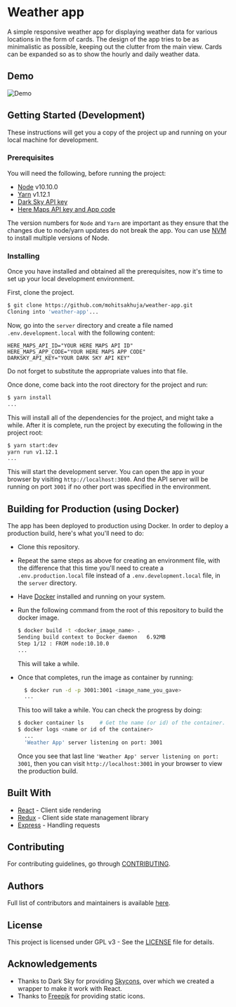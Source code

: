 # Weather app

A simple responsive weather app for displaying weather data for various locations
in the form of cards. The design of the app tries to be as minimalistic as possible,
keeping out the clutter from the main view. Cards can be expanded so as to show
the hourly and daily weather data.

## Demo

![Demo](https://user-images.githubusercontent.com/30660843/48339321-f6313f80-e68d-11e8-8b7a-13416da7525d.gif)

## Getting Started (Development)

These instructions will get you a copy of the project up and running on your
local machine for development.

### Prerequisites

You will need the following, before running the project:

- [Node](https://nodejs.org/en/) v10.10.0
- [Yarn](https://yarnpkg.com/en/) v1.12.1
- [Dark Sky API key](https://darksky.net/dev)
- [Here Maps API key and App code](https://developer.here.com/)

The version numbers for `Node` and `Yarn` are important as they ensure that the
changes due to node/yarn updates do not break the app. You can use [NVM](https://github.com/creationix/nvm)
to install multiple versions of Node.

### Installing

Once you have installed and obtained all the prerequisites, now it's time to set
up your local development environment.

First, clone the project.

```bash
$ git clone https://github.com/mohitsakhuja/weather-app.git
Cloning into 'weather-app'...
```

Now, go into the `server` directory and create a file named `.env.development.local`
with the following content:

```
HERE_MAPS_API_ID="YOUR HERE MAPS API ID"
HERE_MAPS_APP_CODE="YOUR HERE MAPS APP CODE"
DARKSKY_API_KEY="YOUR DARK SKY API KEY"
```

Do not forget to substitute the appropriate values into that file.

Once done, come back into the root directory for the project and run:

```bash
$ yarn install
...
```

This will install all of the dependencies for the project, and might take a while.
After it is complete, run the project by executing the following in the project
root:

```bash
$ yarn start:dev
yarn run v1.12.1
...
```

This will start the development server. You can open the app in your browser by
visiting `http://localhost:3000`. And the API server will be running on port `3001`
if no other port was specified in the environment.

## Building for Production (using Docker)

The app has been deployed to production using Docker. In order to deploy a
production build, here's what you'll need to do:

- Clone this repository.
- Repeat the same steps as above for creating an environment file, with the
  difference that this time you'll need to create a `.env.production.local`
  file instead of a `.env.development.local` file, in the `server` directory.
- Have [Docker](https://www.docker.com/) installed and running on your system.
- Run the following command from the root of this repository to build the docker
  image.

  ```bash
  $ docker build -t <docker_image_name> .
  Sending build context to Docker daemon   6.92MB
  Step 1/12 : FROM node:10.10.0
  ...
  ```

  This will take a while.

- Once that completes, run the image as container by running:

  ```bash
    $ docker run -d -p 3001:3001 <image_name_you_gave>
    ...
  ```

  This too will take a while. You can check the progress by doing:

  ```bash
  $ docker container ls     # Get the name (or id) of the container.
  $ docker logs <name or id of the container>
    ...
    'Weather App' server listening on port: 3001
  ```

  Once you see that last line `'Weather App' server listening on port: 3001`, then
  you can visit `http://localhost:3001` in your browser to view the production build.

## Built With

- [React](https://reactjs.org/) - Client side rendering
- [Redux](https://redux.js.org/) - Client side state management library
- [Express](https://expressjs.com/) - Handling requests

## Contributing

For contributing guidelines, go through [CONTRIBUTING](.github/CONTRIBUTING.md).

## Authors

Full list of contributors and maintainers is available [here](.github/CONTRIBUTORS.md).

## License

This project is licensed under GPL v3 - See the [LICENSE](LICENSE) file for
details.

## Acknowledgements

- Thanks to Dark Sky for providing [Skycons](https://github.com/darkskyapp/skycons),
  over which we created a wrapper to make it work with React.
- Thanks to [Freepik](https://www.flaticon.com/) for providing static icons.
